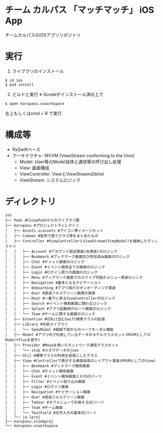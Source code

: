 # チーム カルパス 「マッチマッチ」 iOS App
チームカルパスのiOSアプリリポジトリ

# 実行
1. ライブラリのインストール
 ```
 $ cd ios
 $ pod install 
 ```

2. ビルドと実行
 ※ Xcodeがインストール済の上で
 ```
 $ open karupasu.xcworkspace
 ```
 左上もしくはcmd + R で実行

# 構成等
- RxSwiftベース
- アーキテクチャ: MVVM (ViewStream conforming to the Unio)
  - Model: User等のModel自体と通信等の呼び出し処理
  - View: 画面構成
  - ViewController: ViewとViewStreamのbind
  - ViewStream: システムロジック
		
# ディレクトリ
```
ios
├── Pods #CocoaPodsからのライブラリ郡
├── karupasu #プロジェクトディレクトリ
│   ├── Assets.xcassets #アイコン等イメージセット
│   ├── Common #各所で使うクラス等をまとめたもの
│   ├── Controller #ViewControllerとViewStream(ViewModel)を格納したディレクトリ
│   │   ├── Account #アカウント設定画面(未実装)のロジック
│   │   ├── Bookmark #ブックマーク画面及び参加済み画面のロジック
│   │   ├── Chat #チャット画面のロジック
│   │   ├── Event #イベント関係全ての画面のロジック
│   │   ├── Login #ログイン周りの画面のロジック
│   │   ├── Menu #ブックマーク画面でのスワイプ可能のメニュー実装ロジック
│   │   ├── Navigation #基本となるナビゲーション
│   │   ├── Onboarding #アプリ紹介のオンボーディング実装
│   │   ├── Over #透過フルスクリーン画面の実装
│   │   ├── Root #一番下に来るViewControllerのロジック
│   │   ├── Search #イベント検索画面に関わるロジック
│   │   ├── Splash #アプリ起動時のロード画面のロジック
│   │   └── Team #チームに関する画面のロジック
│   ├── Extention #UIKit含むSwift標準クラスの拡張
│   ├── Library #外部ライブラリ
│   │   └── SemiModal #画面下部からのハーフモーダル機能
│   ├── Model #アプリ内で利用しているデータのモデルクラスセット(MVVMとしてのModel+Fluxを若干)
│   ├── Provider #Moyaを用いたネットワーク通信クラスセット
│   │   └── stub #スタブデータのjson
│   ├── Util #標準クラスの利用を容易にしたクラス
│   ├── View #Controllerで表示する画面自体のレイアウト実装(MVVMとしてのView)
│   │   ├── Bookmark #ブックマーク関係画面
│   │   ├── Chat #チャット関係画面
│   │   ├── Event #イベント関係画面とそのUIパーツ
│   │   ├── Filter #イベント絞り込み画面
│   │   ├── Login #ログイン画面
│   │   ├── Navigation #ナビゲーション画面
│   │   ├── Over #透過フルスクリーン画面
│   │   ├── TabVar #タブメニューで利用するUIパーツ
│   │   ├── Team #チーム画面
│   │   └── TextField #文字入力の基本UIパーツ
│   └── ja.lproj
├── karupasu.xcodeproj
└── karupasu.xcworkspace
```
